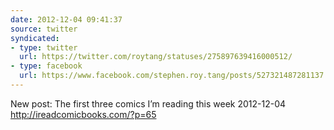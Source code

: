 ```yaml
---
date: 2012-12-04 09:41:37
source: twitter
syndicated:
- type: twitter
  url: https://twitter.com/roytang/statuses/275897639416000512/
- type: facebook
  url: https://www.facebook.com/stephen.roy.tang/posts/527321487281137
---
```


New post: The first three comics I’m reading this week 2012-12-04 http://ireadcomicbooks.com/?p=65